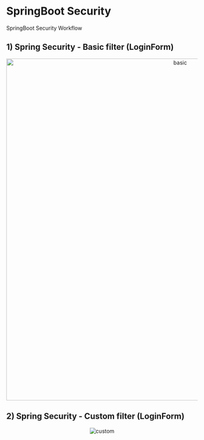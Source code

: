 # SpringBoot Security
SpringBoot Security Workflow

## 1) Spring Security - Basic filter (LoginForm)

<p align="center">
<img width="900" alt="basic" src="https://github.com/hongjuns/springboot-security/assets/39370772/2735cb39-f7c3-45d9-a447-c0eb406b4c05">
</p>

## 2) Spring Security - Custom filter (LoginForm)

<p align="center">
<img alt="custom" src="https://github.com/hongjuns/springboot-security/assets/39370772/b2b2285c-92ce-4609-8121-c33179a00588">
</p>

